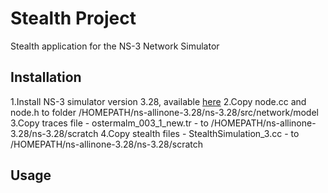 # Stealth Project

Stealth application for the NS-3 Network Simulator

## Installation 

1.Install NS-3 simulator version 3.28, available [here](https://www.nsnam.org/releases/ns-3-28/)
2.Copy node.cc and node.h to folder /HOMEPATH/ns-allinone-3.28/ns-3.28/src/network/model
3.Copy traces file - ostermalm_003_1_new.tr -  to /HOMEPATH/ns-allinone-3.28/ns-3.28/scratch
4.Copy stealth files - StealthSimulation_3.cc - to /HOMEPATH/ns-allinone-3.28/ns-3.28/scratch

## Usage

##
